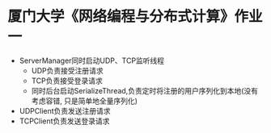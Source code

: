 # 厦门大学《网络编程与分布式计算》作业一
- ServerManager同时启动UDP、TCP监听线程
    - UDP负责接受注册请求
    - TCP负责接受登录请求
    - 同时后台启动SerializeThread,负责定时将注册的用户序列化到本地(没有考虑容错, 只是简单地全量序列化)
- UDPClient负责发送注册请求
- TCPClient负责发送登录请求